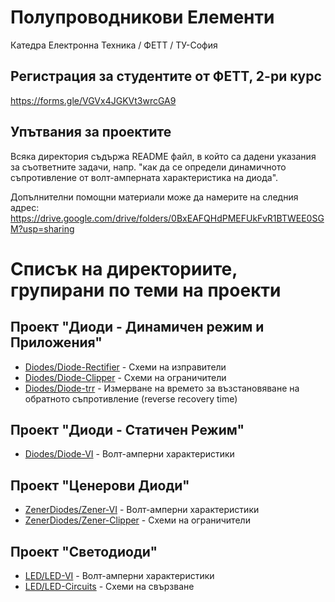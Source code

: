 # Полупроводникови Елементи 
Катедра Електронна Техника / ФЕТТ / ТУ-София

## Регистрация за студентите от ФЕТТ, 2-ри курс
https://forms.gle/VGVx4JGKVt3wrcGA9

## Упътвания за проектите
Всяка директория съдържа README файл, в който са дадени указания за съответните задачи, напр. "как да се определи динамичното съпротивление от волт-амперната характеристика на диода".

Допълнителни помощни материали може да намерите на следния адрес:
https://drive.google.com/drive/folders/0BxEAFQHdPMEFUkFvR1BTWEE0SGM?usp=sharing


# Списък на директориите, групирани по теми на проекти

## Проект "Диоди - Динамичен режим и Приложения"
* [Diodes/Diode-Rectifier](Diodes/Diode-Rectifier) - Схеми на изправители
* [Diodes/Diode-Clipper](Diodes/Diode-Clipper) - Схеми на ограничители
* [Diodes/Diode-trr](Diodes/Diode-trr) - Измерване на времето за възстановяване на обратното съпротивление (reverse recovery time)

## Проект "Диоди - Статичен Режим"
* [Diodes/Diode-VI](Diodes/Diode-VI) - Волт-амперни характеристики

## Проект "Ценерови Диоди"
* [ZenerDiodes/Zener-VI](ZenerDiodes/Zener-VI) - Волт-амперни характеристики
* [ZenerDiodes/Zener-Clipper](ZenerDiodes/Zener-Clipper) - Схеми на ограничители

## Проект "Светодиоди"
* [LED/LED-VI](LED/LED-VI) - Волт-амперни характеристики
* [LED/LED-Circuits](LED/LED-Circuits) - Схеми на свързване
